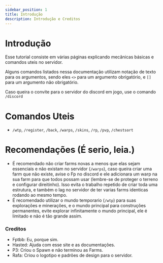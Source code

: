 ```yaml
---
sidebar_position: 1
title: Introdução
description: Introdução e Creditos
---
```


# Introdução

Esse tutorial consiste em várias páginas explicando mecânicas básicas e comandos uteis no servidor.

Alguns comandos listados nessa documentação utilizam notação de texto para os argumentos, sendo eles `<>` para um argumento obrigatório, e `[]` para um argumento não obrigatório.

Caso queira o convite para o servidor do discord em jogo, use o comando `/discord`

# Comandos Uteis

- `/wtp`, `/register`, `/back`, `/warps`, `/skins`, `/rp`, `/pvp`, `/chestsort`

# Recomendações (É serio, leia.)

- É recomendado não criar farms novas a menos que elas sejam essenciais e não existam no servidor (`/warps`), caso queira criar uma farm que não existe, avise o Fp no discord e ele adicionara um warp na sua farm para que todos possam usar (lembre-se de proteger o terreno e configurar direitinho). Isso evita o trabalho repetido de criar toda uma estrutura, e também o lag no servidor de ter varias farms identicas rodando ao mesmo tempo.
- É recomendado utilizar o mundo temporario (`/wtp`) para suas explorações e minerações, e o mundo principal para construções permanentes, evite explorar infinitamente o mundo principal, ele é limitado e não é tão grande assim.

### Creditos

- Fptbb: Eu, porque sim.
- Hasted: Ajuda com esse site e as documentações.
- P3: Criou o Spawn e não terminou as Farms.
- Rafa: Criou o logotipo e padrões de design para o servidor.
